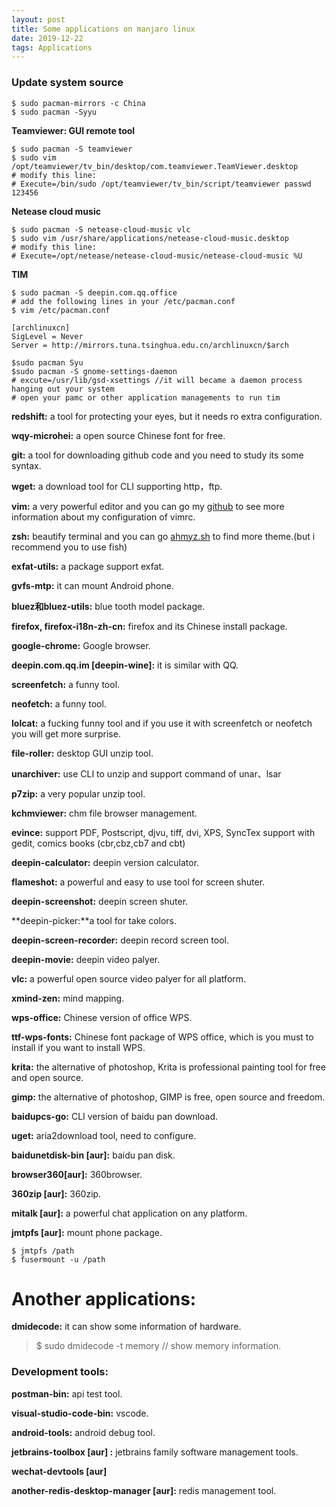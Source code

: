 ```yaml
---
layout: post
title: Some applications on manjaro linux
date: 2019-12-22 
tags: Applications
---
```


### Update system source

```shell
$ sudo pacman-mirrors -c China
$ sudo pacman -Syyu
```
**Teamviewer: GUI remote tool**

```shell
$ sudo pacman -S teamviewer
$ sudo vim /opt/teamviewer/tv_bin/desktop/com.teamviewer.TeamViewer.desktop
# modify this line: 
# Execute=/bin/sudo /opt/teamviewer/tv_bin/script/teamviewer passwd 123456
```
**Netease cloud music**

```shell
$ sudo pacman -S netease-cloud-music vlc
$ sudo vim /usr/share/applications/netease-cloud-music.desktop
# modify this line:
# Execute=/opt/netease/netease-cloud-music/netease-cloud-music %U
```

**TIM**

```shell
$ sudo pacman -S deepin.com.qq.office
# add the following lines in your /etc/pacman.conf
$ vim /etc/pacman.conf

[archlinuxcn]
SigLevel = Never
Server = http://mirrors.tuna.tsinghua.edu.cn/archlinuxcn/$arch

$sudo pacman Syu
$sudo pacman -S gnome-settings-daemon
# excute=/usr/lib/gsd-xsettings //it will became a daemon process hanging out your system
# open your pamc or other application managements to run tim
```
**redshift:** a tool for protecting your eyes, but it needs ro extra configuration.

**wqy-microhei:** a open source Chinese font for free.

**git:** a tool for downloading github code and you need to study its some syntax.

**wget:** a download tool for CLI supporting http，ftp.

**vim:** a very powerful editor and you can go my [github](https://github.com/JasonSorria/manjaro_pro) to see more information about my configuration of vimrc.

**zsh:** beautify terminal and you can go [ahmyz.sh](ahmyz.sh) to find more theme.(but i recommend you to use fish)

**exfat-utils:** a package support exfat.

**gvfs-mtp:** it can mount Android phone.

**bluez和bluez-utils:** blue tooth model package.

**firefox, firefox-i18n-zh-cn:** firefox and its Chinese install package.

**google-chrome:** Google browser.

**deepin.com.qq.im [deepin-wine]:** it is similar with QQ.

**screenfetch:** a funny tool.

**neofetch:** a funny tool.

**lolcat:** a fucking funny tool and if you use it with screenfetch or neofetch you will get more surprise.

**file-roller:** desktop GUI unzip tool.

**unarchiver:** use CLI to unzip and support command of unar、lsar

**p7zip:** a very popular unzip tool.

**kchmviewer:** chm file browser management.

**evince:** support PDF, Postscript, djvu, tiff, dvi, XPS, SyncTex support with gedit, comics books (cbr,cbz,cb7 and cbt)

**deepin-calculator:** deepin version calculator.

**flameshot:** a powerful and easy to use tool for screen shuter.

**deepin-screenshot:** deepin screen shuter.

**deepin-picker:**a tool for take colors.

**deepin-screen-recorder:** deepin record screen tool.

**deepin-movie:** deepin video palyer.

**vlc:** a powerful open source video palyer for all platform.

**xmind-zen:** mind mapping.

**wps-office:** Chinese version of office WPS.

**ttf-wps-fonts:** Chinese font package of WPS office, which is you must to install if you want to install WPS.

**krita:** the alternative of photoshop, Krita is professional painting tool for free and open source.

**gimp:**  the alternative of photoshop, GIMP is free, open source and freedom.

**baidupcs-go:** CLI version of baidu pan download.

**uget:** aria2download tool, need to configure.

**baidunetdisk-bin [aur]:** baidu pan disk.

**browser360[aur]:** 360browser.

**360zip [aur]:** 360zip.

**mitalk [aur]:** a powerful chat application on any platform.

**jmtpfs [aur]:** mount phone package.

```shell
$ jmtpfs /path
$ fusermount -u /path
```

# Another applications:

**dmidecode:** it can show some information of hardware.

> $ sudo dmidecode -t memory // show memory information.

### Development tools:

**postman-bin:** api test tool.

**visual-studio-code-bin:** vscode.

**android-tools:** android debug tool.

**jetbrains-toolbox [aur] :** jetbrains family software management tools.

**wechat-devtools [aur]**

**another-redis-desktop-manager [aur]:** redis management tool.

